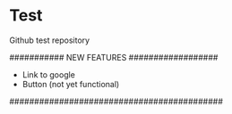# Test
Github test repository

########### NEW FEATURES ##################

- Link to google 
- Button (not yet functional)

###########################################
